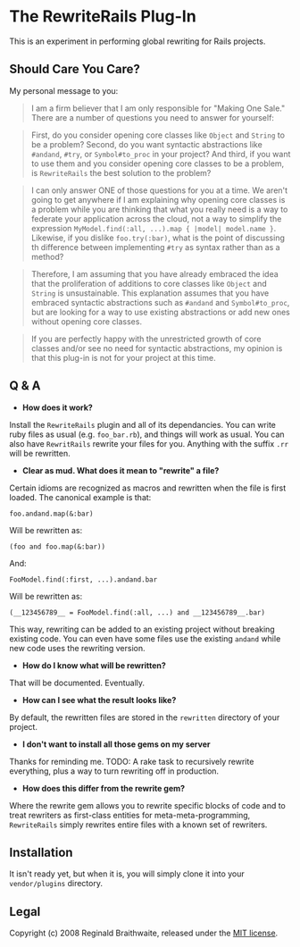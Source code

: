 The RewriteRails Plug-In
========================

This is an experiment in performing global rewriting for Rails projects. 

Should Care You Care?
---

My personal message to you:

> I am a firm believer that I am only responsible for "Making One Sale." There are a number of questions you need to answer for yourself:

> First, do you consider opening core classes like `Object` and `String` to be a problem? Second, do you want syntactic abstractions like `#andand`, `#try`, or `Symbol#to_proc` in your project? And third, if you want to use them and you consider opening core classes to be a problem, is `RewriteRails` the best solution to the problem?

> I can only answer ONE of those questions for you at a time. We aren't going to get anywhere if I am explaining why opening core classes is a problem while you are thinking that what you really need is a way to federate your application across the cloud, not a way to simplify the expression `MyModel.find(:all, ...).map { |model| model.name }`. Likewise, if you dislike `foo.try(:bar)`, what is the point of discussing th difference between implementing `#try` as syntax rather than as a method?

> Therefore, I am assuming that you have already embraced the idea that the proliferation of additions to core classes like `Object` and `String` is unsustainable. This explanation assumes that you have embraced syntactic abstractions such as `#andand` and `Symbol#to_proc`, but are looking for a way to use existing abstractions or add new ones without opening core classes.

> If you are perfectly happy with the unrestricted growth of core classes and/or see no need for syntactic abstractions, my opinion is that this plug-in is not for your project at this time.

Q & A
-----

*	**How does it work?**

Install the `RewriteRails` plugin and all of its dependancies. You can write ruby files as usual (e.g. `foo_bar.rb`), and things will work as usual. You can also have `RewritRails` rewrite your files for you. Anything with the suffix `.rr` will be rewritten.

*	**Clear as mud. What does it mean to "rewrite" a file?**

Certain idioms are recognized as macros and rewritten when the file is first loaded. The canonical example is that:

	foo.andand.map(&:bar)

Will be rewritten as:

	(foo and foo.map(&:bar))
	
And:

	FooModel.find(:first, ...).andand.bar

Will be rewritten as:

	(__123456789__ = FooModel.find(:all, ...) and __123456789__.bar)

This way, rewriting can be added to an existing project without breaking existing code. You can even have some files use the existing `andand` while new code uses the rewriting version.

*	**How do I know what will be rewritten?**

That will be documented. Eventually.

*	**How can I see what the result looks like?**

By default, the rewritten files are stored in the `rewritten` directory of your project.

*	**I don't want to install all those gems on my server**

Thanks for reminding me. TODO: A rake task to recursively rewrite everything, plus a way to turn rewriting off in production.

*	**How does this differ from the rewrite gem?**

Where the rewrite gem allows you to rewrite specific blocks of code and to treat rewriters as first-class entities for meta-meta-programming, `RewriteRails` simply rewrites entire files with a known set of rewriters.

Installation
------------

It isn't ready yet, but when it is, you will simply clone it into your `vendor/plugins` directory.

Legal
-----

Copyright (c) 2008 Reginald Braithwaite, released under the [MIT license](http:MIT-LICENSE).
